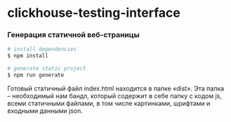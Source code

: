 # clickhouse-testing-interface

### Генерация статичной веб-страницы

```bash
# install dependencies
$ npm install

# generate static project
$ npm run generate
```

Готовый статичный файл index.html находится в папке «dist». 
Эта папка – необходимый нам бандл, который содержит в себе папку с кодом js, 
всеми статичными файлами, в том числе картинками, шрифтами и входными данными json.
